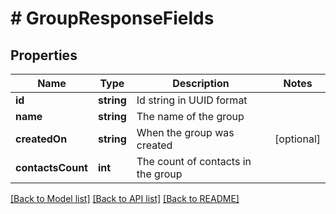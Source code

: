 # # GroupResponseFields

## Properties

Name | Type | Description | Notes
------------ | ------------- | ------------- | -------------
**id** | **string** | Id string in UUID format |
**name** | **string** | The name of the group |
**createdOn** | **string** | When the group was created | [optional]
**contactsCount** | **int** | The count of contacts in the group |

[[Back to Model list]](../../README.md#models) [[Back to API list]](../../README.md#endpoints) [[Back to README]](../../README.md)
